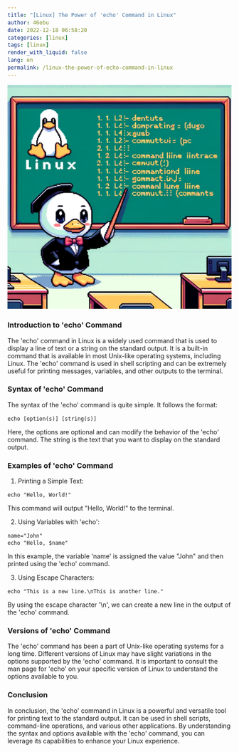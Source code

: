 ```yaml
---
title: "[Linux] The Power of 'echo' Command in Linux"
author: 46ebu
date: 2022-12-18 06:58:20 
categories: [linux]
tags: [linux]
render_with_liquid: false
lang: en
permalink: /linux-the-power-of-echo-command-in-linux
---
```


![Intro](/assets/img/post/linux.png)
### Introduction to 'echo' Command
The 'echo' command in Linux is a widely used command that is used to display a line of text or a string on the standard output. It is a built-in command that is available in most Unix-like operating systems, including Linux. The 'echo' command is used in shell scripting and can be extremely useful for printing messages, variables, and other outputs to the terminal.

### Syntax of 'echo' Command
The syntax of the 'echo' command is quite simple. It follows the format:
```
echo [option(s)] [string(s)]
```
Here, the options are optional and can modify the behavior of the 'echo' command. The string is the text that you want to display on the standard output.

### Examples of 'echo' Command
1. Printing a Simple Text:
```
echo "Hello, World!"
```
This command will output "Hello, World!" to the terminal.

2. Using Variables with 'echo':
```
name="John"
echo "Hello, $name"
```
In this example, the variable 'name' is assigned the value "John" and then printed using the 'echo' command.

3. Using Escape Characters:
```
echo "This is a new line.\nThis is another line."
```
By using the escape character '\n', we can create a new line in the output of the 'echo' command.

### Versions of 'echo' Command
The 'echo' command has been a part of Unix-like operating systems for a long time. Different versions of Linux may have slight variations in the options supported by the 'echo' command. It is important to consult the man page for 'echo' on your specific version of Linux to understand the options available to you.

### Conclusion
In conclusion, the 'echo' command in Linux is a powerful and versatile tool for printing text to the standard output. It can be used in shell scripts, command-line operations, and various other applications. By understanding the syntax and options available with the 'echo' command, you can leverage its capabilities to enhance your Linux experience.